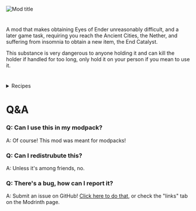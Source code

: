 ![Mod title](https://kckarnige.github.io/res/oyeb.png)
#

A mod that makes obtaining Eyes of Ender unreasonably difficult, and a later game task, requiring you reach the Ancient Cities, the Nether, and suffering from insomnia to obtain a new item, the End Catalyst.

This substance is very dangerous to anyone holding it and can kill the holder if handled for too long, only hold it on your person if you mean to use it.


#
<details>
  <summary >Recipes</summary>
  
![End Catalyst recipe](https://raw.githubusercontent.com/kckarnige/OpenYourEye/main/oyerecipe.png)

![Eye of Ender recipe](https://raw.githubusercontent.com/kckarnige/OpenYourEye/main/oyerecipe2.png)
  
</details>

#

# Q&A 

### Q: Can I use this in my modpack?
A: Of course! This mod was meant for modpacks!

### Q: Can I redistrubute this?
A: Unless it's among friends, no.

### Q: There's a bug, how can I report it?
A: Submit an issue on GitHub! [Click here to do that](https://github.com/kckarnige/OpenYourEye/labels), or check the "links" tab on the Modrinth page.